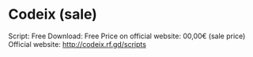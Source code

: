 # Codeix (sale)
Script: Free
Download: Free
Price on official website: 00,00€ (sale price)
Official website: http://codeix.rf.gd/scripts
